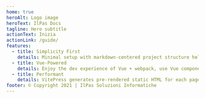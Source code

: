 ```yaml
---
home: true
heroAlt: Logo image
heroText: IlPas Docs
tagline: Hero subtitle
actionText: Inizia
actionLink: /guide/
features:
  - title: Simplicity First
    details: Minimal setup with markdown-centered project structure helps you focus on writing.
  - title: Vue-Powered
    details: Enjoy the dev experience of Vue + webpack, use Vue components in markdown, and develop custom themes with Vue.
  - title: Performant
    details: VitePress generates pre-rendered static HTML for each page, and runs as an SPA once a page is loaded.
footer: © Copyright 2021 | IlPas Soluzioni Informatiche
---
```

